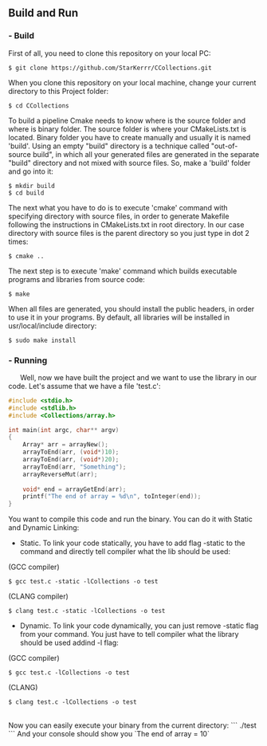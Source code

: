 ## Build and Run
### - Build

First of all, you need to clone this repository on your local PC:
</br>
```
$ git clone https://github.com/StarKerrr/CCollections.git
```
When you clone this repository on your local machine, change your current directory to this Project folder:
</br>
```
$ cd CCollections
```
To build a pipeline Cmake needs to know where is the source folder and where is binary folder. The source folder is where your CMakeLists.txt is located. Binary folder you have to create manually and usually it is named 'build'. Using an empty "build" directory is a technique called "out-of-source build", in which all your generated files are generated in the separate "build" directory and not mixed with source files. So, make a 'build' folder and go into it:
```
$ mkdir build
$ cd build
```
The next what you have to do is to execute 'cmake' command with specifying directory with source files, in order to generate Makefile following the instructions in CMakeLists.txt in root directory. In our case directory with source files is the parent directory so you just type in dot 2 times:
```
$ cmake ..
```
The next step is to execute 'make' command which builds executable programs and libraries from source code:
```
$ make
```
When all files are generated, you should install the public headers, in order to use it in your programs. By default, all libraries will be installed in usr/local/include directory:
```
$ sudo make install
```

### - Running

&nbsp; &nbsp; &nbsp; Well, now we have built the project and we want to use the library in our code. Let's assume that we have a file 'test.c':

```c
#include <stdio.h>
#include <stdlib.h>
#include <Collections/array.h>

int main(int argc, char** argv)
{
    Array* arr = arrayNew();
    arrayToEnd(arr, (void*)10);
    arrayToEnd(arr, (void*)20);
    arrayToEnd(arr, "Something");
    arrayReverseMut(arr);
    
    void* end = arrayGetEnd(arr);
    printf("The end of array = %d\n", toInteger(end));
}
```

You want to compile this code and run the binary. You can do it with Static and Dynamic Linking:

* Static. To link your code statically, you have to add flag -static to the command and directly tell compiler what the lib should be used: </br>

(GCC compiler)
```
$ gcc test.c -static -lCollections -o test
``` 
(CLANG compiler)
```
$ clang test.c -static -lCollections -o test
```

* Dynamic. To link your code dynamically, you can just remove -static flag from your command. You just have to tell compiler what the library should be used addind -l flag: </br>

(GCC compiler)
```
$ gcc test.c -lCollections -o test
```
(CLANG)
```
$ clang test.c -lCollections -o test
```
</br>
Now you can easily execute your binary from the current directory:
```
./test
```
And your console should show you `The end of array = 10`
